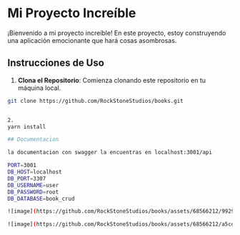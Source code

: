 # Mi Proyecto Increíble

¡Bienvenido a mi proyecto increíble! En este proyecto, estoy construyendo una aplicación emocionante que hará cosas asombrosas.

## Instrucciones de Uso

1. **Clona el Repositorio**: Comienza clonando este repositorio en tu máquina local.

```bash
git clone https://github.com/RockStoneStudios/books.git


2. 
yarn install

## Documentacion

la documentacion con swagger la encuentras en localhost:3001/api

PORT=3001
DB_HOST=localhost
DB_PORT=3307
DB_USERNAME=user
DB_PASSWORD=root
DB_DATABASE=book_crud

![image](https://github.com/RockStoneStudios/books/assets/68566212/99292fc7-afb5-421f-9335-221c8155667d)

![image](https://github.com/RockStoneStudios/books/assets/68566212/a5cd6280-4152-4fb8-9ba2-914f5ee002c7)



